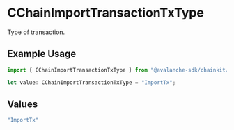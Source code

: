 # CChainImportTransactionTxType

Type of transaction.

## Example Usage

```typescript
import { CChainImportTransactionTxType } from "@avalanche-sdk/chainkit/models/components";

let value: CChainImportTransactionTxType = "ImportTx";
```

## Values

```typescript
"ImportTx"
```